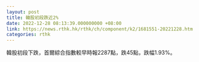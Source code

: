 ```yaml
---
layout: post
title: 韓股初段跌近2%
date: 2022-12-28 08:13:39.000000000 +08:00
link: https://news.rthk.hk/rthk/ch/component/k2/1681551-20221228.htm
categories: rthk
---
```


韓股初段下跌，首爾綜合指數較早時報2287點，跌45點，跌幅1.93%。
